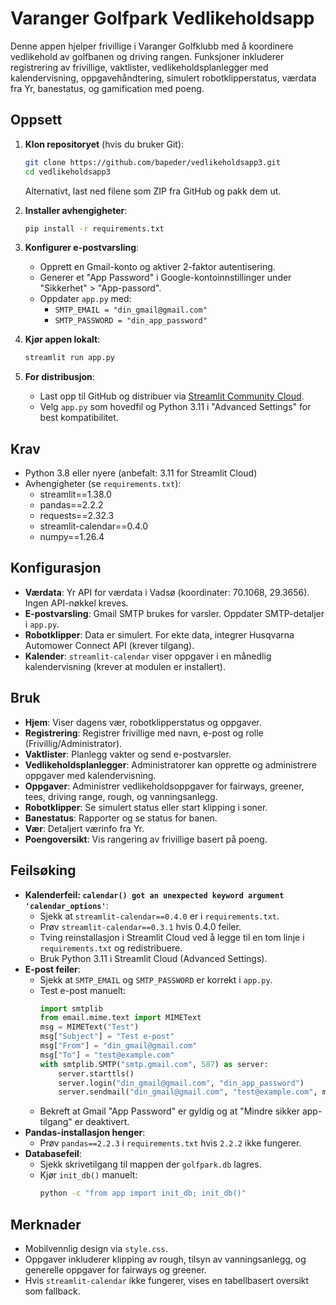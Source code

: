 # Varanger Golfpark Vedlikeholdsapp

Denne appen hjelper frivillige i Varanger Golfklubb med å koordinere vedlikehold av golfbanen og driving rangen. Funksjoner inkluderer registrering av frivillige, vaktlister, vedlikeholdsplanlegger med kalendervisning, oppgavehåndtering, simulert robotklipperstatus, værdata fra Yr, banestatus, og gamification med poeng.

## Oppsett

1. **Klon repositoryet** (hvis du bruker Git):
   ```bash
   git clone https://github.com/bapeder/vedlikeholdsapp3.git
   cd vedlikeholdsapp3
   ```
   Alternativt, last ned filene som ZIP fra GitHub og pakk dem ut.

2. **Installer avhengigheter**:
   ```bash
   pip install -r requirements.txt
   ```

3. **Konfigurer e-postvarsling**:
   - Opprett en Gmail-konto og aktiver 2-faktor autentisering.
   - Generer et "App Password" i Google-kontoinnstillinger under "Sikkerhet" > "App-passord".
   - Oppdater `app.py` med:
     - `SMTP_EMAIL = "din_gmail@gmail.com"`
     - `SMTP_PASSWORD = "din_app_password"`

4. **Kjør appen lokalt**:
   ```bash
   streamlit run app.py
   ```

5. **For distribusjon**:
   - Last opp til GitHub og distribuer via [Streamlit Community Cloud](https://share.streamlit.io).
   - Velg `app.py` som hovedfil og Python 3.11 i "Advanced Settings" for best kompatibilitet.

## Krav
- Python 3.8 eller nyere (anbefalt: 3.11 for Streamlit Cloud)
- Avhengigheter (se `requirements.txt`):
  - streamlit==1.38.0
  - pandas==2.2.2
  - requests==2.32.3
  - streamlit-calendar==0.4.0
  - numpy==1.26.4

## Konfigurasjon
- **Værdata**: Yr API for værdata i Vadsø (koordinater: 70.1068, 29.3656). Ingen API-nøkkel kreves.
- **E-postvarsling**: Gmail SMTP brukes for varsler. Oppdater SMTP-detaljer i `app.py`.
- **Robotklipper**: Data er simulert. For ekte data, integrer Husqvarna Automower Connect API (krever tilgang).
- **Kalender**: `streamlit-calendar` viser oppgaver i en månedlig kalendervisning (krever at modulen er installert).

## Bruk
- **Hjem**: Viser dagens vær, robotklipperstatus og oppgaver.
- **Registrering**: Registrer frivillige med navn, e-post og rolle (Frivillig/Administrator).
- **Vaktlister**: Planlegg vakter og send e-postvarsler.
- **Vedlikeholdsplanlegger**: Administratorer kan opprette og administrere oppgaver med kalendervisning.
- **Oppgaver**: Administrer vedlikeholdsoppgaver for fairways, greener, tees, driving range, rough, og vanningsanlegg.
- **Robotklipper**: Se simulert status eller start klipping i soner.
- **Banestatus**: Rapporter og se status for banen.
- **Vær**: Detaljert værinfo fra Yr.
- **Poengoversikt**: Vis rangering av frivillige basert på poeng.

## Feilsøking
- **Kalenderfeil: `calendar() got an unexpected keyword argument 'calendar_options'`**:
  - Sjekk at `streamlit-calendar==0.4.0` er i `requirements.txt`.
  - Prøv `streamlit-calendar==0.3.1` hvis 0.4.0 feiler.
  - Tving reinstallasjon i Streamlit Cloud ved å legge til en tom linje i `requirements.txt` og redistribuere.
  - Bruk Python 3.11 i Streamlit Cloud (Advanced Settings).
- **E-post feiler**:
  - Sjekk at `SMTP_EMAIL` og `SMTP_PASSWORD` er korrekt i `app.py`.
  - Test e-post manuelt:
    ```python
    import smtplib
    from email.mime.text import MIMEText
    msg = MIMEText("Test")
    msg["Subject"] = "Test e-post"
    msg["From"] = "din_gmail@gmail.com"
    msg["To"] = "test@example.com"
    with smtplib.SMTP("smtp.gmail.com", 587) as server:
        server.starttls()
        server.login("din_gmail@gmail.com", "din_app_password")
        server.sendmail("din_gmail@gmail.com", "test@example.com", msg.as_string())
    ```
  - Bekreft at Gmail "App Password" er gyldig og at "Mindre sikker app-tilgang" er deaktivert.
- **Pandas-installasjon henger**:
  - Prøv `pandas==2.2.3` i `requirements.txt` hvis `2.2.2` ikke fungerer.
- **Databasefeil**:
  - Sjekk skrivetilgang til mappen der `golfpark.db` lagres.
  - Kjør `init_db()` manuelt:
    ```bash
    python -c "from app import init_db; init_db()"
    ```

## Merknader
- Mobilvennlig design via `style.css`.
- Oppgaver inkluderer klipping av rough, tilsyn av vanningsanlegg, og generelle oppgaver for fairways og greener.
- Hvis `streamlit-calendar` ikke fungerer, vises en tabellbasert oversikt som fallback.